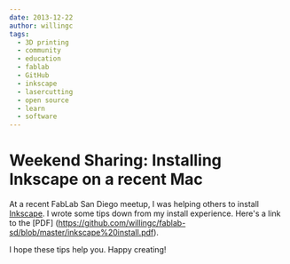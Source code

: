 ```yaml
---
date: 2013-12-22
author: willingc
tags:
  - 3D printing
  - community
  - education
  - fablab
  - GitHub
  - inkscape
  - lasercutting
  - open source
  - learn
  - software
---
```


# Weekend Sharing: Installing Inkscape on a recent Mac

At a recent FabLab San Diego meetup, I was helping others to install
[Inkscape](http://inkscape.org). I wrote some tips down from my install
experience. Here's a link to the [PDF]
(https://github.com/willingc/fablab-sd/blob/master/inkscape%20install.pdf).

I hope these tips help you. Happy creating!
